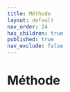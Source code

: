 ```yaml
---
title: Méthode
layout: default
nav_order: 24
has_children: true
published: true
nav_exclude: false
---
```

# Méthode


